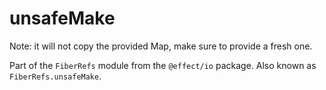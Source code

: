 # unsafeMake

Note: it will not copy the provided Map, make sure to provide a fresh one.

Part of the `FiberRefs` module from the `@effect/io` package. Also known as `FiberRefs.unsafeMake`.
